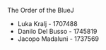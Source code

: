 The Order of the BlueJ
* Luka Kralj - 1707488
* Danilo Del Busso - 1745819
* Jacopo Madaluni - 1737569